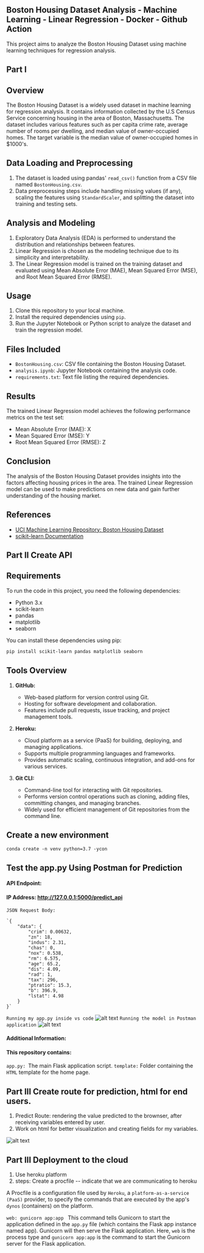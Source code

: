 
## Boston Housing Dataset Analysis - Machine Learning - Linear Regression - Docker - Github Action

This project aims to analyze the Boston Housing Dataset using machine learning techniques for regression analysis.

## Part I

## Overview

The Boston Housing Dataset is a widely used dataset in machine learning for regression analysis. It contains information collected by the U.S Census Service concerning housing in the area of Boston, Massachusetts. The dataset includes various features such as per capita crime rate, average number of rooms per dwelling, and median value of owner-occupied homes. The target variable is the median value of owner-occupied homes in $1000's.

## Data Loading and Preprocessing

1. The dataset is loaded using pandas' `read_csv()` function from a CSV file named `BostonHousing.csv`.
2. Data preprocessing steps include handling missing values (if any), scaling the features using `StandardScaler`, and splitting the dataset into training and testing sets.

## Analysis and Modeling

1. Exploratory Data Analysis (EDA) is performed to understand the distribution and relationships between features.
2. Linear Regression is chosen as the modeling technique due to its simplicity and interpretability.
3. The Linear Regression model is trained on the training dataset and evaluated using Mean Absolute Error (MAE), Mean Squared Error (MSE), and Root Mean Squared Error (RMSE).

## Usage

1. Clone this repository to your local machine.
2. Install the required dependencies using `pip`.
3. Run the Jupyter Notebook or Python script to analyze the dataset and train the regression model.

## Files Included

- `BostonHousing.csv`: CSV file containing the Boston Housing Dataset.
- `analysis.ipynb`: Jupyter Notebook containing the analysis code.
- `requirements.txt`: Text file listing the required dependencies.

## Results

The trained Linear Regression model achieves the following performance metrics on the test set:

- Mean Absolute Error (MAE): X
- Mean Squared Error (MSE): Y
- Root Mean Squared Error (RMSE): Z

## Conclusion

The analysis of the Boston Housing Dataset provides insights into the factors affecting housing prices in the area. The trained Linear Regression model can be used to make predictions on new data and gain further understanding of the housing market.

## References

- [UCI Machine Learning Repository: Boston Housing Dataset](https://archive.ics.uci.edu/ml/machine-learning-databases/housing/)
- [scikit-learn Documentation](https://scikit-learn.org/stable/documentation.html)

## Part II Create API

## Requirements

To run the code in this project, you need the following dependencies:

- Python 3.x
- scikit-learn
- pandas
- matplotlib
- seaborn

You can install these dependencies using pip:

```bash
pip install scikit-learn pandas matplotlib seaborn
```

## Tools Overview

1. **GitHub:**

   - Web-based platform for version control using Git.
   - Hosting for software development and collaboration.
   - Features include pull requests, issue tracking, and project management tools.

2. **Heroku:**

   - Cloud platform as a service (PaaS) for building, deploying, and managing applications.
   - Supports multiple programming languages and frameworks.
   - Provides automatic scaling, continuous integration, and add-ons for various services.

3. **Git CLI:**
   - Command-line tool for interacting with Git repositories.
   - Performs version control operations such as cloning, adding files, committing changes, and managing branches.
   - Widely used for efficient management of Git repositories from the command line.

## Create a new environment

```
conda create -n venv python=3.7 -ycon
```

## Test the app.py Using Postman for Prediction

#### API Endpoint:

#### IP Address: http://127.0.0.1:5000/predict_api

```
JSON Request Body:

`{
    "data": {
        "crim": 0.00632,
        "zn": 18,
        "indus": 2.31,
        "chas": 0,
        "nox": 0.538,
        "rm": 6.575,
        "age": 65.2,
        "dis": 4.09,
        "rad": 1,
        "tax": 296,
        "ptratio": 15.3,
        "b": 396.9,
        "lstat": 4.98
    }
}`
```

`Running my app.py inside vs code`
![alt text](image-1.png)
`Running the model in Postman application`
![alt text](image.png)

#### Additional Information:

#### This repository contains:

`app.py: `The main Flask application script.
`template:` Folder containing the `HTML` template for the home page.

## Part III Create route for prediction, html for end users.

1. Predict Route: rendering the value predicted to the brownser, after receiving variables entered by user.
2. Work on html for better visualization and creating fields for my variables.

![alt text](image-2.png)

## Part III Deployment to the cloud

1. Use heroku platform
2. steps: Create a procfile -- indicate that we are communicating to heroku

A Procfile is a configuration file used by `Heroku`, a `platform-as-a-service (PaaS)` provider, to specify the commands that are executed by the app's `dynos` (containers) on the platform.

`web: gunicorn app:app
`
This command tells Gunicorn to start the application defined in the `app.py` file (which contains the Flask app instance named app). Gunicorn will then serve the Flask application.
Here, `web` is the process type and `gunicorn app:app` is the command to start the Gunicorn server for the Flask application.
